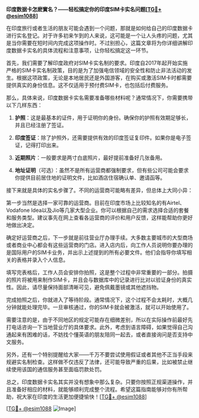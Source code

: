 **印度数据卡怎麽實名？——轻松搞定你的印度SIM卡实名问题[[TG💪+ @esim1088](https://t.me/s/esim1088)]**

在印度旅行或者生活的朋友可能会遇到一个问题，那就是如何给自己的印度数据卡进行实名登记。对于许多初来乍到的人来说，这可能是一个让人头疼的问题，尤其是当你需要在短时间内完成这项操作时。不过别担心，这篇文章将为你详细讲解印度数据卡实名的具体流程和注意事项，让你轻松搞定这一环节。

首先，我们需要了解印度政府对SIM卡实名制的要求。印度自2017年起开始实施严格的SIM卡实名制政策，目的是为了加强电信领域的安全性和防止非法活动的发生。根据这项政策，无论是本地居民还是外国游客，在购买或激活SIM卡时都需要提供真实的身份信息。这不仅适用于预付费SIM卡，也包括后付费服务。

那么，具体来说，印度数据卡实名需要准备哪些材料呢？通常情况下，你需要携带以下几样东西：

1. **护照**：这是最基本的证件，用于证明你的身份。确保你的护照有效期足够长，并且已经注册了签证。
   
2. **印度签证**：除了护照外，还需要提供有效的印度签证复印件。如果你是电子签证，记得打印出来。

3. **近期照片**：一般要求是两寸白底照片，最好提前准备好几张备用。

4. **地址证明**（可选）：虽然不是所有运营商都强制要求，但有些公司可能会要求你提供目前居住地的证明文件，比如酒店住宿确认单、邀请函等。

接下来就是具体的实名步骤了。不同的运营商可能略有差异，但总体上大同小异：

第一步当然是选择一家可靠的运营商。目前在印度市场上比较知名的有Airtel、Vodafone Idea以及Jio等几家大型企业。你可以根据自己的需求选择合适的套餐和服务类型。建议事先在网上查看各运营商的评价和用户反馈，这样能帮助你更好地做出决定。

确定好运营商之后，下一步就是前往营业厅办理手续。大多数主要城市的大型商场或者商业中心都会有这些运营商的门店。进入店内后，向工作人员说明你要办理的是国际用户的SIM卡业务，并出示上述提到的所有必要文件。他们会指导你填写相关的表格并录入个人信息。

填写完表格后，工作人员会安排你拍照，这是整个过程中非常重要的一部分。拍摄的照片将被用来制作SIM卡，并且会与数据库中的记录进行比对以验证身份的真实性。因此，请尽量保持面部清晰可见，避免佩戴墨镜或其他遮挡物。

完成拍照之后，你就进入了等待阶段。通常情况下，这个过程不会太耗时，大概几分钟就能处理完毕。一旦审核通过，你的SIM卡就会被激活，就可以开始使用了。

需要注意的是，由于不同地区的规定可能存在细微差别，所以在实际操作前最好先打电话咨询一下当地营业厅的具体要求。此外，考虑到语言障碍，如果觉得自己沟通起来有困难的话，不妨找个懂英语的朋友陪同一起去，或者直接询问是否支持中文服务。

另外，还有一个特别提醒给大家——千万不要尝试使用假证或者其他不正当手段来规避实名制检查。这样做不仅违反了法律，还可能导致严重的后果，比如被禁止继续使用该国的通信服务甚至面临罚款处罚。

总之，印度数据卡实名其实并没有想象中那么复杂。只要你按照正规渠道操作，并且准备好相应的材料，就能够顺利完成整个流程。希望这篇指南能够对你有所帮助，祝大家在印度的生活更加便捷愉快！[[TG💪+ @esim1088](https://t.me/s/esim1088)]

[[TG💪+ @esim1088](https://t.me/s/esim1088) ![Image](https://i.postimg.cc/4NQfJmqS/Snipaste-2025-05-13-00-14-12.png)]